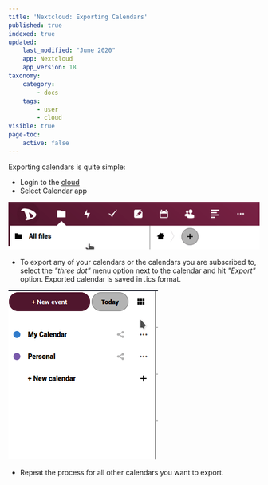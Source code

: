 ```yaml
---
title: 'Nextcloud: Exporting Calendars'
published: true
indexed: true
updated:
    last_modified: "June 2020"		
    app: Nextcloud
    app_version: 18
taxonomy:
    category:
        - docs
    tags:
        - user
        - cloud
visible: true
page-toc:
    active: false
---
```


Exporting calendars is quite simple:

  - Login to the [cloud](https://cloud.disroot.org)
  - Select Calendar app

  ![](en/select.gif)

  - To export any of your calendars or the calendars you are subscribed to, select the *"three dot"* menu option next to the calendar and hit *"Export"* option. Exported calendar is saved in .ics format.

  ![](en/export.gif)

  - Repeat the process for all other calendars you want to export.
